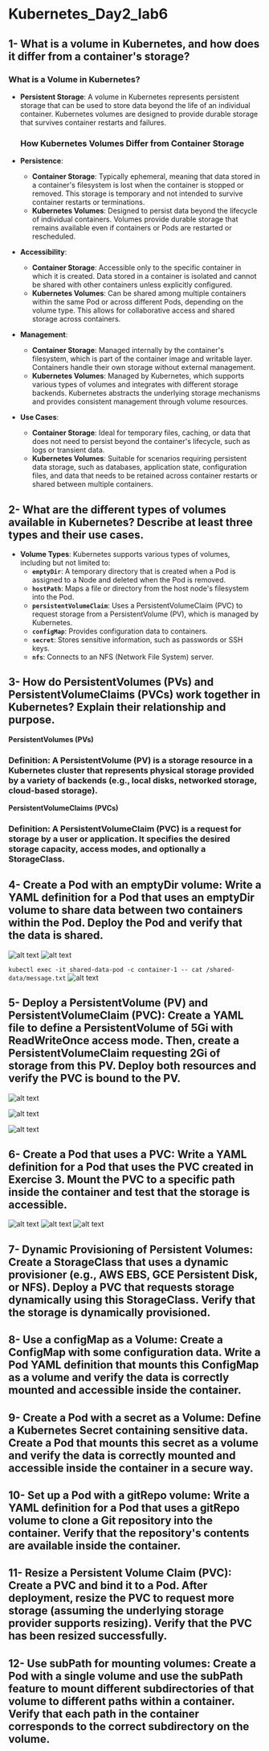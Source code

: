 # Kubernetes_Day2_lab6

## 1- What is a volume in Kubernetes, and how does it differ from a container's storage?

### What is a Volume in Kubernetes?

- **Persistent Storage**: A volume in Kubernetes represents persistent storage that can be used to store data beyond the life of an individual container. Kubernetes volumes are designed to provide durable storage that survives container restarts and failures.


  ### How Kubernetes Volumes Differ from Container Storage

- **Persistence**:
  - **Container Storage**: Typically ephemeral, meaning that data stored in a container's filesystem is lost when the container is stopped or removed. This storage is temporary and not intended to survive container restarts or terminations.
  - **Kubernetes Volumes**: Designed to persist data beyond the lifecycle of individual containers. Volumes provide durable storage that remains available even if containers or Pods are restarted or rescheduled.

- **Accessibility**:
  - **Container Storage**: Accessible only to the specific container in which it is created. Data stored in a container is isolated and cannot be shared with other containers unless explicitly configured.
  - **Kubernetes Volumes**: Can be shared among multiple containers within the same Pod or across different Pods, depending on the volume type. This allows for collaborative access and shared storage across containers.

- **Management**:
  - **Container Storage**: Managed internally by the container's filesystem, which is part of the container image and writable layer. Containers handle their own storage without external management.
  - **Kubernetes Volumes**: Managed by Kubernetes, which supports various types of volumes and integrates with different storage backends. Kubernetes abstracts the underlying storage mechanisms and provides consistent management through volume resources.

- **Use Cases**:
  - **Container Storage**: Ideal for temporary files, caching, or data that does not need to persist beyond the container's lifecycle, such as logs or transient data.
  - **Kubernetes Volumes**: Suitable for scenarios requiring persistent data storage, such as databases, application state, configuration files, and data that needs to be retained across container restarts or shared between multiple containers.


## 2- What are the different types of volumes available in Kubernetes? Describe at least three types and their use cases.

- **Volume Types**: Kubernetes supports various types of volumes, including but not limited to:
  - **`emptyDir`**: A temporary directory that is created when a Pod is assigned to a Node and deleted when the Pod is removed.
  - **`hostPath`**: Maps a file or directory from the host node's filesystem into the Pod.
  - **`persistentVolumeClaim`**: Uses a PersistentVolumeClaim (PVC) to request storage from a PersistentVolume (PV), which is managed by Kubernetes.
  - **`configMap`**: Provides configuration data to containers.
  - **`secret`**: Stores sensitive information, such as passwords or SSH keys.
  - **`nfs`**: Connects to an NFS (Network File System) server.


## 3- How do PersistentVolumes (PVs) and PersistentVolumeClaims (PVCs) work together in Kubernetes? Explain their relationship and purpose.

**PersistentVolumes (PVs)**

### Definition: A PersistentVolume (PV) is a storage resource in a Kubernetes cluster that represents physical storage provided by a variety of backends (e.g., local disks, networked storage, cloud-based storage).

**PersistentVolumeClaims (PVCs)**

### Definition: A PersistentVolumeClaim (PVC) is a request for storage by a user or application. It specifies the desired storage capacity, access modes, and optionally a StorageClass.


## 4- Create a Pod with an emptyDir volume: Write a YAML definition for a Pod that uses an emptyDir volume to share data between two containers within the Pod. Deploy the Pod and verify that the data is shared.

![alt text](image.png)
![alt text](image-1.png)

`kubectl exec -it shared-data-pod -c container-1 -- cat /shared-data/message.txt`
![alt text](image-2.png)


## 5- Deploy a PersistentVolume (PV) and PersistentVolumeClaim (PVC): Create a YAML file to define a PersistentVolume of 5Gi with ReadWriteOnce access mode. Then, create a PersistentVolumeClaim requesting 2Gi of storage from this PV. Deploy both resources and verify the PVC is bound to the PV.

![alt text](image-3.png)

![alt text](image-4.png)

![alt text](image-5.png)

## 6- Create a Pod that uses a PVC: Write a YAML definition for a Pod that uses the PVC created in Exercise 3. Mount the PVC to a specific path inside the container and test that the storage is accessible.

![alt text](image-6.png)
![alt text](image-7.png)
![alt text](image-8.png)


## 7- Dynamic Provisioning of Persistent Volumes: Create a StorageClass that uses a dynamic provisioner (e.g., AWS EBS, GCE Persistent Disk, or NFS). Deploy a PVC that requests storage dynamically using this StorageClass. Verify that the storage is dynamically provisioned.

## 8- Use a configMap as a Volume: Create a ConfigMap with some configuration data. Write a Pod YAML definition that mounts this ConfigMap as a volume and verify the data is correctly mounted and accessible inside the container.

## 9- Create a Pod with a secret as a Volume: Define a Kubernetes Secret containing sensitive data. Create a Pod that mounts this secret as a volume and verify the data is correctly mounted and accessible inside the container in a secure way.

## 10- Set up a Pod with a gitRepo volume: Write a YAML definition for a Pod that uses a gitRepo volume to clone a Git repository into the container. Verify that the repository's contents are available inside the container.

## 11- Resize a Persistent Volume Claim (PVC): Create a PVC and bind it to a Pod. After deployment, resize the PVC to request more storage (assuming the underlying storage provider supports resizing). Verify that the PVC has been resized successfully.

## 12- Use subPath for mounting volumes: Create a Pod with a single volume and use the subPath feature to mount different subdirectories of that volume to different paths within a container. Verify that each path in the container corresponds to the correct subdirectory on the volume.
